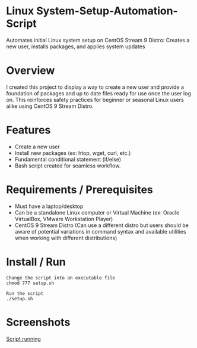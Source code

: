 # Linux System-Setup-Automation-Script

 Automates initial Linux system setup on CentOS Stream 9 Distro: Creates a new user, installs packages, and applies system updates

# Overview 

 I created this project to display a way to create a new user and provide a foundation of packages and up to date files ready for use once the user log on. This reinforces safety practices for beginner or seasonal Linux users alike using CentOS 9 Stream Distro.

# Features

* Create a new user 
* Install new packages (ex: htop, wget, curl, etc.)
* Fundamental conditional statement (if/else)
* Bash script created for seamless workflow.

# Requirements / Prerequisites

* Must have a laptop/desktop
* Can be a standalone Linux computer or Virtual Machine (ex: Oracle VirtualBox, VMware Workstation Player)
* CentOS 9 Stream Distro (Can use a different distro but users should be aware of potential variations in command syntax and available utilities when working with different distributions)

# Install / Run

```
Change the script into an executable file
chmod 777 setup.sh
```
```
Run the script 
./setup.sh
```
# Screenshots

[Script running](screenshots/Pho6.png)
